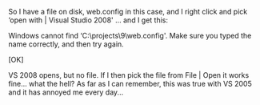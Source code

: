 So I have a file on disk, web.config in this case, and I right click and pick &#8216;open with | Visual Studio 2008' ... and I get this:

 

Windows cannot find &#8216;C:\projects\9\web.config'. Make sure you typed the name correctly, and then try again. 

[OK] 

  

VS 2008 opens, but no file. If I then pick the file from File | Open it works fine... what the hell? As far as I can remember, this was true with VS 2005 and it has annoyed me every day...